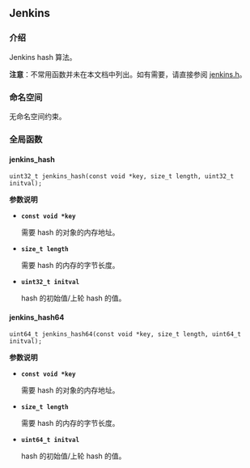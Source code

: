 ## Jenkins

### 介绍

Jenkins hash 算法。

**注意**：不常用函数并未在本文档中列出。如有需要，请直接参阅 [jenkins.h](../../../../base/jenkins.h)。

### 命名空间

无命名空间约束。

### 全局函数

#### jenkins_hash

	uint32_t jenkins_hash(const void *key, size_t length, uint32_t initval);

**参数说明**

* **`const void *key`**

	需要 hash 的对象的内存地址。

* **`size_t length`**

	需要 hash 的内存的字节长度。

* **`uint32_t initval`**

	hash 的初始值/上轮 hash 的值。

#### jenkins_hash64

	uint64_t jenkins_hash64(const void *key, size_t length, uint64_t initval);

**参数说明**

* **`const void *key`**

	需要 hash 的对象的内存地址。

* **`size_t length`**

	需要 hash 的内存的字节长度。

* **`uint64_t initval`**

	hash 的初始值/上轮 hash 的值。
